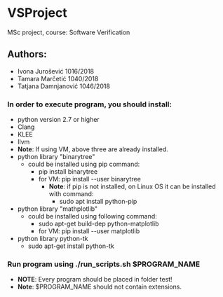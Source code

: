 # VSProject
MSc project, course: Software Verification

## Authors:
* Ivona Jurošević 1016/2018
* Tamara Marčetić 1040/2018
* Tatjana Damnjanović 1046/2018

### In order to execute program, you should install:
* python version 2.7 or higher
* Clang
* KLEE
* llvm
* **Note**: If using VM, above three are already installed.
* python library "binarytree"
	* could be installed using pip command:
		* pip install binarytree
		* for VM: pip install --user binarytree
			* **Note**: if pip is not installed, on Linux OS it can be installed with command:
				* sudo apt install python-pip
* python library "mathplotlib"
	* could be installed using following command:
		* sudo apt-get build-dep python-matplotlib
		* for VM: pip install --user matplotlib
* python library python-tk
	* sudo apt-get install python-tk
	
### Run program using ./run_scripts.sh $PROGRAM_NAME 

* **NOTE**: Every program should be placed in folder test!
* **Note**: $PROGRAM_NAME should not contain extensions.
    
